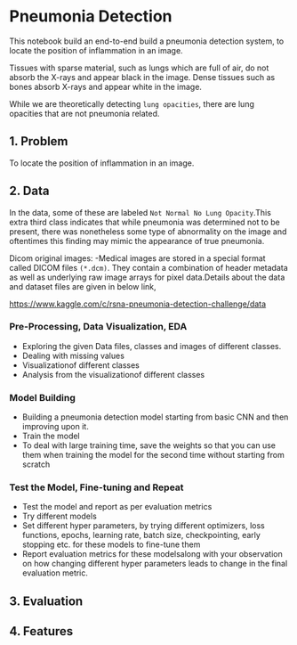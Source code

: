 
# Pneumonia Detection 

This notebook build an end-to-end build a pneumonia detection system, to locate the position of inflammation in an image.

Tissues with sparse material, such as lungs which are full of air, do not absorb the X-rays and appear black in the image. Dense tissues such as bones absorb X-rays and appear white in the image.

While we are theoretically detecting `lung opacities`, there are lung opacities that are not pneumonia related.

## 1. Problem

To locate the position of inflammation in an image.

## 2. Data

In the data, some of these are labeled `Not Normal No Lung Opacity`.This extra third class indicates that while pneumonia was determined not to be present, there was nonetheless some type of abnormality on the image and oftentimes this finding may mimic the appearance of true pneumonia.

Dicom original images: -Medical images are stored in a special format called DICOM files `(*.dcm)`. They contain a combination of header metadata as well as underlying raw image arrays for pixel data.Details about the data and dataset files are given in below link,

https://www.kaggle.com/c/rsna-pneumonia-detection-challenge/data

### Pre-Processing, Data Visualization, EDA 

* Exploring the given Data files, classes and images of different classes.
* Dealing with missing values
* Visualizationof different classes 
* Analysis from the visualizationof different classes


### Model Building 

* Building a pneumonia detection model starting from basic CNN and then improving upon it.
* Train the model
* To deal with large training time, save the weights so that you can use them when training the model for the second time without starting from scratch


### Test the Model, Fine-tuning and Repeat

* Test the model and report as per evaluation metrics
* Try different models
* Set different hyper parameters, by trying different optimizers, loss functions, epochs, learning rate, batch size, checkpointing, early stopping etc. for these models to fine-tune them
* Report evaluation metrics for these modelsalong with your observation on how changing different hyper parameters leads to change in the final evaluation metric.

## 3. Evaluation



## 4. Features

